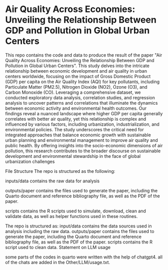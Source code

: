 # Air Quality Across Economies: Unveiling the Relationship Between GDP and Pollution in Global Urban Centers
This repo contains the code and data to produce the result of the paper "Air Quality Across Economies: Unveiling the Relationship Between GDP and Pollution in Global Urban Centers".
This study delves into the intricate relationship between economic development and air quality in urban centers worldwide, focusing on the impact of Gross Domestic Product (GDP) per capita on the Air Quality Index (AQI) for key pollutants, including Particulate Matter (PM2.5), Nitrogen Dioxide (NO2), Ozone (O3), and Carbon Monoxide (CO). Leveraging a comprehensive dataset, we conducted exploratory data analysis, correlation studies, and regression analysis to uncover patterns and correlations that illuminate the dynamics between economic activity and environmental health outcomes. Our findings reveal a nuanced landscape where higher GDP per capita generally correlates with better air quality, yet this relationship is complex and influenced by various factors, including urbanization, industrialization, and environmental policies. The study underscores the critical need for integrated approaches that balance economic growth with sustainable urban planning and environmental management to improve air quality and public health. By offering insights into the socio-economic dimensions of air pollution, this research contributes to the broader discourse on sustainable development and environmental stewardship in the face of global urbanization challenges

File Structure
The repo is structured as the following:

inputs/data contains the raw data for analysis

outputs/paper contains the files used to generate the paper, including the Quarto document and reference bibliography file, as well as the PDF of the paper.

scripts contains the R scripts used to simulate, download, clean and validate data, as well as helper functions used in these routines.

The repo is structured as:
input/data contains the data sources used in analysis including the raw data.
outputs/paper contains the files used to generate the paper, including the Quarto document and reference bibliography file, as well as the PDF of the paper.
scripts contains the R script used to clean data.
Statement on LLM usage

some parts of the codes in quarto were written with the help of chatgpt4. all of the chats are added in the Other/LLM/usage.txt.
